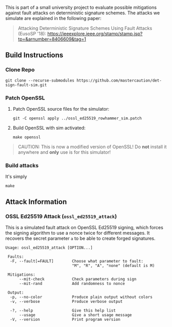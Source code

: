 This is part of a small university project to evaluate possible mitigations against fault attacks on deterministic signature schemes. The attacks we simulate are explained in the following paper: 

> Attacking Deterministic Signature Schemes Using Fault Attacks (EusoSP '18): https://ieeexplore.ieee.org/stamp/stamp.jsp?tp=&arnumber=8406609&tag=1

## Build Instructions
### Clone Repo
```
git clone --recurse-submodules https://github.com/mastercaution/det-sign-fault-sim.git
```
### Patch OpenSSL
1. Patch OpenSSL source files for the simulator:
    ```
    git -C openssl apply ../ossl_ed25519_rowhammer_sim.patch
    ```
2. Build OpenSSL with sim activated:
    ```
    make openssl
    ```

> CAUTION: This is now a modified version of OpenSSL! Do __not__ install it anywhere and __only__ use is for this simulator!

### Build attacks
It's simply
```
make
```

## Attack Information
### OSSL Ed25519 Attack (`ossl_ed25519_attack`)
This is a simulated fault attack on OpenSSL Ed25519 signing, which forces the signing algorithm to use a nonce twice for different messages. It recovers the secret parameter `a` to be able to create forged signatures.

```
Usage: ossl_ed25519_attack [OPTION...]

 Faults:
  -F, --fault[=FAULT]        Choose what parameter to fault:
                             "M", "R", "A", "none" (default is M)

 Mitigations:
      --mit-check            Check parameters during sign
      --mit-rand             Add randomness to nonce

 Output:
  -p, --no-color             Produce plain output without colors
  -v, --verbose              Produce verbose output

  -?, --help                 Give this help list
      --usage                Give a short usage message
  -V, --version              Print program version
```